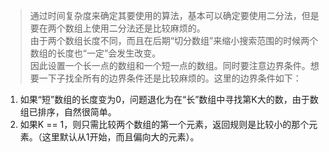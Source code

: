 > 通过时间复杂度来确定其要使用的算法，基本可以确定要使用二分法，但是要在两个数组上使用二分法还是比较麻烦的。   
> 由于两个数组长度不同，而且在后期“切分数组”来缩小搜索范围的时候两个数组的长度也“一定”会发生改变。   
> 因此设置一个长一点的数组和一个短一点的数组。同时要注意边界条件。想要一下子找全所有的边界条件还是比较麻烦的。这里的边界条件如下：   
1. 如果“短”数组的长度变为0，问题退化为在“长”数组中寻找第K大的数，由于数组已排序，自然很简单。  
2. 如果K == 1，则只需比较两个数组的第一个元素，返回规则是比较小的那个元素。（这里默认从1开始，而且偏向大的元素）。
